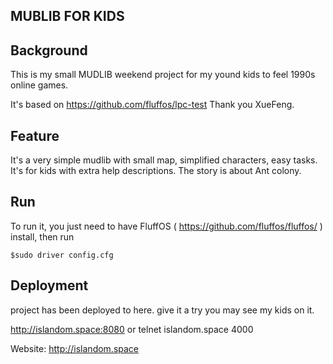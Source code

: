 ## MUBLIB FOR KIDS

## Background

This is my small MUDLIB weekend project for my yound kids to feel 1990s online games.

It's based on https://github.com/fluffos/lpc-test Thank you XueFeng.


## Feature

It's a very simple mudlib with small map, simplified characters, easy tasks.
It's for kids with extra help descriptions.
The story is about Ant colony.


## Run

To run it, you just need to have FluffOS ( https://github.com/fluffos/fluffos/ ) install, then run

    $sudo driver config.cfg


## Deployment

project has been deployed to here. give it a try you may see my kids on it.

http://islandom.space:8080 or telnet islandom.space 4000

Website: http://islandom.space
